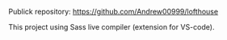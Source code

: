 Publick repository:
https://github.com/Andrew00999/lofthouse

This project using Sass live compiler (extension for VS-code).



